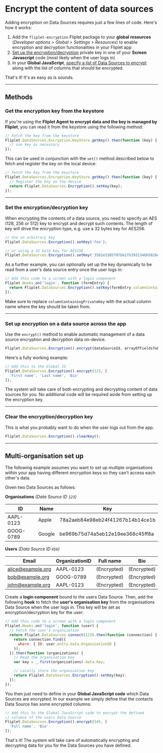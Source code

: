 # Encrypt the content of data sources

Adding encryption on Data Sources requires just a few lines of code. Here's how it works:

1. Add the `fliplet-encryption` Fliplet package to your **global resources** (*Developer options > Global > Settings > Resources*) to enable encryption and decryption functionalities in your Fliplet app
2. [Set up the encryption/decryption](#set-the-encryptiondecryption-key) private key in one of your **Screen Javascript** code (most likely when the user logs in)
3. In your **Global JavaScript**, [specify a list of Data Sources to encrypt](#set-up-encryption-on-a-data-source-across-the-app) along with the list of columns that should be encrypted.

That's it! It's as easy as is sounds.

---

## Methods

### Get the encryption key from the keystore

If you're using the **Fliplet Agent to encrypt data and the key is managed by Fliplet**, you can read it from the keystore using the following method:

```js
// Fetch the key from the keystore
Fliplet.DataSources.Encryption.KeyStore.getKey().then(function (key) {
  // use key as necessary
});
```

This can be used in conjunction with the `set()` method described below to fetch and register the key on the local device:

```js
// Fetch the key from the keystore
Fliplet.DataSources.Encryption.KeyStore.getKey().then(function (key) {
  // Register the key on the device
  return Fliplet.DataSources.Encryption().setKey(key);
});
```

---

### Set the encryption/decryption key

When encrypting the contents of a data source, you need to specify an AES (128, 256 or 512) key to encrypt and decrypt such contents. The length of key will drive the encryption type, e.g. use a 32 bytes key for AES256.

```js
// Use an arbitrary key
Fliplet.DataSources.Encryption().setKey('foo');
```

```js
// or using a 32 byte key for AES256
Fliplet.DataSources.Encryption().setKey('3581e5305707b61fb3931346b5826e5c');
```

As a further example, you can optionally set up the key dynamically to be read from a user's data source entry once the user logs in:

```js
// Add this code to a screen with a login component
Fliplet.Hooks.on('login', function (formEntry) {
  return Fliplet.DataSources.Encryption().setKey(formEntry.columnContainingPrivateKey);
});
```
Make sure to replace `columnContainingPrivateKey` with the actual column name where the key should be taken from.

---

### Set up encryption on a data source across the app

Use the `encrypt()` method to enable automatic management of a data source encryption and decryption data on-device.

```js
Fliplet.DataSources.Encryption().encrypt(dataSourceId, arrayOfFieldsToEncrypt);
```

Here's a fully working example:

```js
// Add this to the Global JS
Fliplet.DataSources.Encryption().encrypt(123, [
  'First name', 'Last name', 'Bio'
]);
```

The system will take care of both encrypting and decrypting content of data sources for you. No additional code will be required aside from setting up the encryption key.

---

### Clear the encryption/decryption key

This is what you probably want to do when the user logs out from the app.

```js
Fliplet.DataSources.Encryption().clearKey();
```

---

## Multi-organisation set up

The following example assumes you want to set up multiple organisations within your app having different encryption keys so they can't access each other's data.

Given two Data Sources as follows:

**Organisations** *(Data Source ID `123`)*

| ID         | Name   | Key                              |
|------------|--------|----------------------------------|
| AAPL-0123  | Apple  | 78a2aeb84e98eb24f41267b14b14ce1b |
| GOOG-0789  | Google | be969b75d74a5eb12e19ee368c45ff8a |

**Users** *(Data Source ID `456`)*

| Email             | OrganizationID | Full name   | Bio         |
|-------------------|----------------|-------------|-------------|
| alice@example.org | AAPL-0123      | (Encrypted) | (Encrypted) |
| bob@example.org   | GOOG-0789      | (Encrypted) | (Encrypted) |
| john@example.org  | AAPL-0123      | (Encrypted) | (Encrypted) |

Create a **login component** bound to the users Data Source. Then, add the following **hook** to fetch the **user's organisation key** from the organisations Data Source when the user logs in. This key will be set as encryption/decryption key for the user:

```js
// Add this code to a screen with a login component
Fliplet.Hooks.on('login', function (user) {
  // Fetch the user's organization
  return Fliplet.DataSources.connect(123).then(function (connection) {
  	return connection.find({
      where: { ID: user.entry.data.OrganizationID }
    });
  }).then(function (organizations) {
    // Read the organisation key
    var key = _.first(organizations).data.key;

    // Locally store the organization key
    return Fliplet.DataSources.Encryption().setKey(key);
  });
});
```

You then just need to define in your **Global JavaScript code** which Data Sources are encrypted. In our example we simply define that the contacts Data Source has some encrypted columns:

```js
// Add this to the Global JavaScript code to encrypt the defined
// columns of the users Data Source
Fliplet.DataSources.Encryption().encrypt(345, [
  'Full name', 'Bio'
]);
```

That's it! The system will take care of automatically encrypting and decrypting data for you for the Data Sources you have defined.
